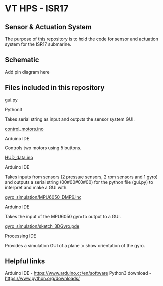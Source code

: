 # VT HPS - ISR17 
## Sensor & Actuation System 

The purpose of this repository is to hold the code for sensor and actuation system for the ISR17 submarine.

## Schematic
Add pin diagram here

## Files included in this repository 

[gui.py](https://github.com/Syennagraham/ISR17/blob/main/gui.py)

Python3

Takes serial string as input and outputs the sensor system GUI.

[control_motors.ino](https://github.com/Syennagraham/ISR17/blob/main/control_motors.ino)

Arduino IDE

Controls two motors using 5 buttons. 

[HUD_data.ino](https://github.com/Syennagraham/ISR17/blob/main/HUD_data.ino)

Arduino IDE

Takes inputs from sensors (2 pressure sensors, 2 rpm sensors and 1 gyro) and outputs a serial string (00#00#00#00) for the python file (gui.py) to interpret and make a GUI with.

[gyro_simulation/MPU6050_DMP6.ino](https://github.com/Syennagraham/ISR17/blob/main/gyro_simulation/MPU6050_DMP6.ino)

Arduino IDE

Takes the input of the MPU6050 gyro to output to a GUI.

[gyro_simulation/sketch_3DGyro.pde](https://github.com/Syennagraham/ISR17/blob/main/gyro_simulation/sketch_3DGyro.pde)

Processing IDE

Provides a simulation GUI of a plane to show orientation of the gyro. 


## Helpful links
Arduino IDE - https://www.arduino.cc/en/software
Python3 download - https://www.python.org/downloads/
